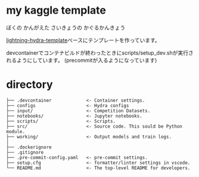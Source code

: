 # my kaggle template
ぼくの かんがえた さいきょうの かぐるかんきょう

[lightning-hydra-template](https://github.com/ashleve/lightning-hydra-template/)ベースにテンプレートを作っています。

devcontainerでコンテナビルドが終わったときにscripts/setup_dev.shが実行されるようにしています。
(precommitが入るようになっています)


# directory
    ├── .devcontainer             <- Container settings.
    ├── configs                   <- Hydra configs
    ├── input/                    <- Competition Datasets.
    ├── notebooks/                <- Jupyter notebooks.
    ├── scripts/                  <- Scripts.
    ├── src/                      <- Source code. This sould be Python module.
    ├── working/                  <- Output models and train logs.
    │
    ├── .dockerignore
    ├── .gitignore
    ├── .pre-commit-config.yaml   <- pre-commit settings.
    ├── setup.cfg                 <- formatter/linter settings in vscode.
    └── README.md                 <- The top-level README for developers.
